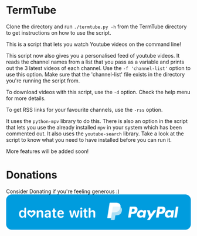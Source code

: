 # TermTube

Clone the directory and run `./termtube.py -h` from the TermTube directory to get instructions on how to use the script.

This is a script that lets you watch Youtube videos on the command line!

This script now also gives you a personalised feed of youtube videos. It reads the channel names from a list that you pass as a variable and prints out the 3 latest videos of each channel. Use the `-f 'channel-list'` option to use this option. Make sure that the 'channel-list' file exists in the directory you're running the script from.

To download videos with this script, use the `-d` option. Check the help menu for more details.

To get RSS links for your favourite channels, use the `-rss` option.

It uses the `python-mpv` library to do this. There is also an option in the script that lets you use the already installed `mpv` in your system which has been commented out. It also uses the `youtube-search` library. Take a look at the script to know what you need to have installed before you can run it.

More features will be added soon!

# Donations
Consider Donating if you're feeling generous :)
[![PayPal Donation Link](blue.svg "PayPal Donation Link")](https://www.paypal.me/feedmeplsthx)
